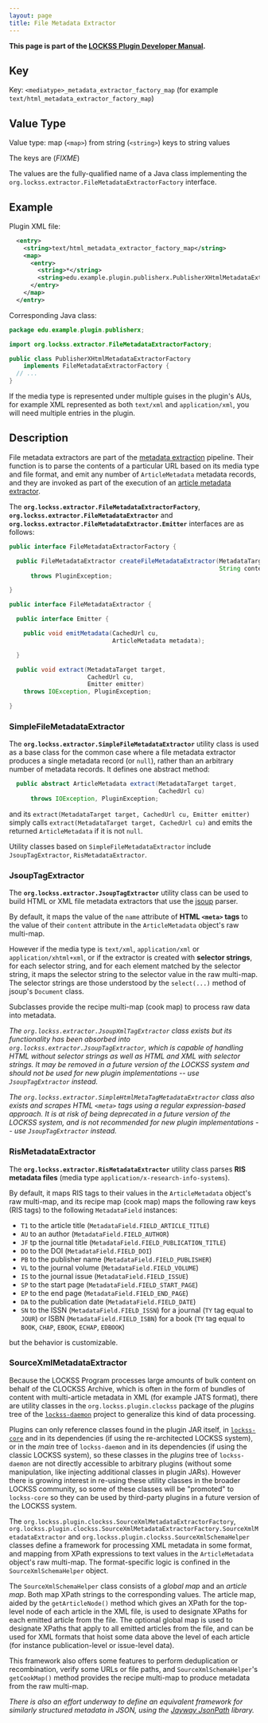 ```yaml
---
layout: page
title: File Metadata Extractor
---
```


**This page is part of the [LOCKSS Plugin Developer Manual](/developers/plugin/).**

## Key

Key: `<mediatype>_metadata_extractor_factory_map` (for example `text/html_metadata_extractor_factory_map`)

## Value Type

Value type: map (`<map>`) from string (`<string>`) keys to string values

The keys are (*FIXME*)

The values are the fully-qualified name of a Java class implementing the `org.lockss.extractor.FileMetadataExtractorFactory` interface.

## Example

Plugin XML file:

```xml
  <entry>
    <string>text/html_metadata_extractor_factory_map</string>
    <map>
      <entry>
        <string>*</string>
        <string>edu.example.plugin.publisherx.PublisherXHtmlMetadataExtractorFactory</string>
      </entry>
    </map>
  </entry>
```

Corresponding Java class:

```java
package edu.example.plugin.publisherx;

import org.lockss.extractor.FileMetadataExtractorFactory;

public class PublisherXHtmlMetadataExtractorFactory
    implements FileMetadataExtractorFactory {
  // ...
}
```

If the media type is represented under multiple guises in the plugin's AUs, for example XML represented as both `text/xml` and `application/xml`, you will need multiple entries in the plugin.

## Description

File metadata extractors are part of the [metadata extraction](metadata-extraction) pipeline. Their function is to parse the contents of a particular URL based on its media type and file format, and emit any number of `ArticleMetadata` metadata records, and they are invoked as part of the execution of an [article metadata extractor](article-metadata-extractor).

The **`org.lockss.extractor.FileMetadataExtractorFactory`**, **`org.lockss.extractor.FileMetadataExtractor`** and **`org.lockss.extractor.FileMetadataExtractor.Emitter`** interfaces are as follows:

```java
public interface FileMetadataExtractorFactory {

  public FileMetadataExtractor createFileMetadataExtractor(MetadataTarget target,
                                                           String contentType)
      throws PluginException;

}

public interface FileMetadataExtractor {

  public interface Emitter {

    public void emitMetadata(CachedUrl cu,
                             ArticleMetadata metadata);

  }

  public void extract(MetadataTarget target,
                      CachedUrl cu,
                      Emitter emitter)
    throws IOException, PluginException;

}
```

### SimpleFileMetadataExtractor

The **`org.lockss.extractor.SimpleFileMetadataExtractor`** utility class is used as a base class for the common case where a file metadata extractor produces a single metadata record (or `null`), rather than an arbitrary number of metadata records. It defines one abstract method:

```java
  public abstract ArticleMetadata extract(MetadataTarget target,
                                          CachedUrl cu)
      throws IOException, PluginException;
```

and its `extract(MetadataTarget target, CachedUrl cu, Emitter emitter)` simply calls `extract(MetadataTarget target, CachedUrl cu)` and emits the returned `ArticleMetadata` if it is not `null`.

Utility classes based on `SimpleFileMetadataExtractor` include `JsoupTagExtractor`, `RisMetadataExtractor`.

### JsoupTagExtractor

The **`org.lockss.extractor.JsoupTagExtractor`** utility class can be used to build HTML or XML file metadata extractors that use the [jsoup](https://jsoup.org/) parser.

By default, it maps the value of the `name` attribute of **HTML `<meta>` tags** to the value of their `content` attribute in the `ArticleMetadata` object's raw multi-map.

However if the media type is `text/xml`, `application/xml` or `application/xhtml+xml`, or if the extractor is created with **selector strings**, for each selector string, and for each element matched by the selector string, it maps the selector string to the selector value in the raw multi-map. The selector strings are those understood by the `select(...)` method of jsoup's `Document` class.

Subclasses provide the recipe multi-map (cook map) to process raw data into metadata.

*The `org.lockss.extractor.JsoupXmlTagExtractor` class exists but its functionality has been absorbed into `org.lockss.extractor.JsoupTagExtractor`, which is capable of handling HTML without selector strings as well as HTML and XML with selector strings. It may be removed in a future version of the LOCKSS system and should not be used for new plugin implementations -- use `JsoupTagExtractor` instead.*

*The `org.lockss.extractor.SimpleHtmlMetaTagMetadataExtractor` class also exists and scrapes HTML `<meta>` tags using a regular expression-based approach. It is at risk of being deprecated in a future version of the LOCKSS system, and is not recommended for new plugin implementations -- use `JsoupTagExtractor` instead.*

### RisMetadataExtractor

The **`org.lockss.extractor.RisMetadataExtractor`** utility class parses **RIS metadata files** (media type `application/x-research-info-systems`).

By default, it maps RIS tags to their values in the `ArticleMetadata` object's raw multi-map, and its recipe map (cook map) maps the following raw keys (RIS tags) to the following `MetadataField` instances:

*   `T1` to the article title (`MetadataField.FIELD_ARTICLE_TITLE`)
*   `AU` to an author (`MetadataField.FIELD_AUTHOR`)
*   `JF` tp the journal title (`MetadataField.FIELD_PUBLICATION_TITLE`)
*   `DO` to the DOI (`MetadataField.FIELD_DOI`)
*   `PB` to the publisher name (`MetadataField.FIELD_PUBLISHER`)
*   `VL` to the journal volume (`MetadataField.FIELD_VOLUME`)
*   `IS` to the journal issue (`MetadataField.FIELD_ISSUE`)
*   `SP` to the start page (`MetadataField.FIELD_START_PAGE`)
*   `EP` to the end page (`MetadataField.FIELD_END_PAGE`)
*   `DA` to the publication date (`MetadataField.FIELD_DATE`)
*   `SN` to the ISSN (`MetadataField.FIELD_ISSN`) for a journal (`TY` tag equal to `JOUR`) or ISBN (`MetadataField.FIELD_ISBN`) for a book (`TY` tag equal to `BOOK`, `CHAP`, `EBOOK`, `ECHAP`, `EDBOOK`)

but the behavior is customizable.

### SourceXmlMetadataExtractor

Because the LOCKSS Program processes large amounts of bulk content on behalf of the CLOCKSS Archive, which is often in the form of bundles of content with multi-article metadata in XML (for example JATS format), there are utility classes in the `org.lockss.plugin.clockss` package of the *plugins* tree of the [`lockss-daemon`](https://github.com/lockss/lockss-daemon) project to generalize this kind of data processing.

Plugins can only reference classes found in the plugin JAR itself, in [`lockss-core`](https://github.com/lockss/lockss-core) and in its dependencies (if using the re-architected LOCKSS system), or in the *main* tree of `lockss-daemon` and in its dependencies (if using the classic LOCKSS system), so these classes in the *plugins* tree of `lockss-daemon` are not directly accessible to arbitrary plugins (without some manipulation, like injecting additional classes in plugin JARs). However there is growing interest in re-using these utility classes in the broader LOCKSS community, so some of these classes will be "promoted" to `lockss-core` so they can be used by third-party plugins in a future version of the LOCKSS system.

The `org.lockss.plugin.clockss.SourceXmlMetadataExtractorFactory`, `org.lockss.plugin.clockss.SourceXmlMetadataExtractorFactory.SourceXmlMetadataExtractor` and `org.lockss.plugin.clockss.SourceXmlSchemaHelper` classes define a framework for processing XML metadata in some format, and mapping from XPath expressions to text values in the `ArticleMetadata` object's raw multi-map. The format-specific logic is confined in the `SourceXmlSchemaHelper` object.

The `SourceXmlSchemaHelper` class consists of a *global map* and an *article map*. Both map XPath strings to the corresponding values. The article map, aided by the `getArticleNode()` method which gives an XPath for the top-level node of each article in the XML file, is used to designate XPaths for each emitted article from the file. The optional global map is used to designate XPaths that apply to all emitted articles from the file, and can be used for XML formats that hoist some data above the level of each article (for instance publication-level or issue-level data).

This framework also offers some features to perform deduplication or recombination, verify some URLs or file paths, and `SourceXmlSchemaHelper`'s `getCookMap()` method provides the recipe multi-map to produce metadata from the raw multi-map.

*There is also an effort underway to define an equivalent framework for similarly structured metadata in JSON, using the [Jayway JsonPath](https://github.com/json-path/JsonPath) library.*
